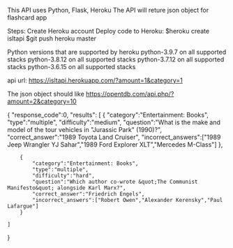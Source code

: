 This API uses Python, Flask, Heroku 
The API will reture json object for flashcard app

Steps:
Create Heroku account
Deploy code to Heroku:
$heroku create isltapi
$git push heroku master

Python versions that are supported by heroku
python-3.9.7 on all supported stacks
python-3.8.12 on all supported stacks
python-3.7.12 on all supported stacks
python-3.6.15 on all supported stacks

api url: https://isltapi.herokuapp.com/?amount=1&category=1

The json object should like https://opentdb.com/api.php/?amount=2&category=10

{
    "response_code":0,
    "results":
    [
        {
            "category":"Entertainment: Books",
            "type":"multiple",
            "difficulty":"medium",
            "question":"What is the make and model of the tour vehicles in &quot;Jurassic Park&quot; (1990)?",
            "correct_answer":"1989 Toyota Land Cruiser",
            "incorrect_answers":["1989 Jeep Wrangler YJ Sahar","1989 Ford Explorer XLT","Mercedes M-Class"]
        },

        {
            "category":"Entertainment: Books",
            "type":"multiple",
            "difficulty":"hard",
            "question":"Which author co-wrote &quot;The Communist Manifesto&quot; alongside Karl Marx?",
            "correct_answer":"Friedrich Engels",
            "incorrect_answers":["Robert Owen","Alexander Kerensky","Paul Lafargue"]
        }
        
    ]
}
